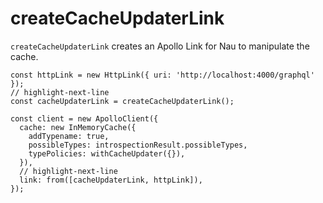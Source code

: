 # createCacheUpdaterLink

`createCacheUpdaterLink` creates an Apollo Link for Nau to manipulate the cache.

```tsx
const httpLink = new HttpLink({ uri: 'http://localhost:4000/graphql' });
// highlight-next-line
const cacheUpdaterLink = createCacheUpdaterLink();

const client = new ApolloClient({
  cache: new InMemoryCache({
    addTypename: true,
    possibleTypes: introspectionResult.possibleTypes,
    typePolicies: withCacheUpdater({}),
  }),
  // highlight-next-line
  link: from([cacheUpdaterLink, httpLink]),
});
```
